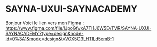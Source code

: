 # SAYNA-UXUI-SAYNACADEMY
Bonjour Voici le lien vers mon Figma : https://www.figma.com/file/lJpoGfvxA7TI1J6W5EvTVR/SAYNA-UXUI-SAYNACADEMY?type=design&node-id=0%3A1&mode=design&t=VOX5G3LHTILd5emB-1 
